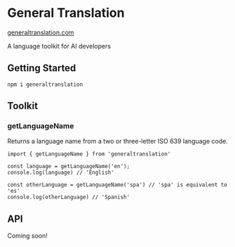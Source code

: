 # General Translation

<a href='https://www.generaltranslation.com' target="_blank">generaltranslation.com</a>

A language toolkit for AI developers

## Getting Started

```
npm i generaltranslation
```

## Toolkit

### getLanguageName

Returns a language name from a two or three-letter ISO 639 language code.

```
import { getLanguageName } from 'generaltranslation'

const language = getLanguageName('en');
console.log(language) // 'English'

const otherLanguage = getLanguageName('spa') // 'spa' is equivalent to 'es'
console.log(otherLanguage) // 'Spanish'
```

## API

Coming soon!
